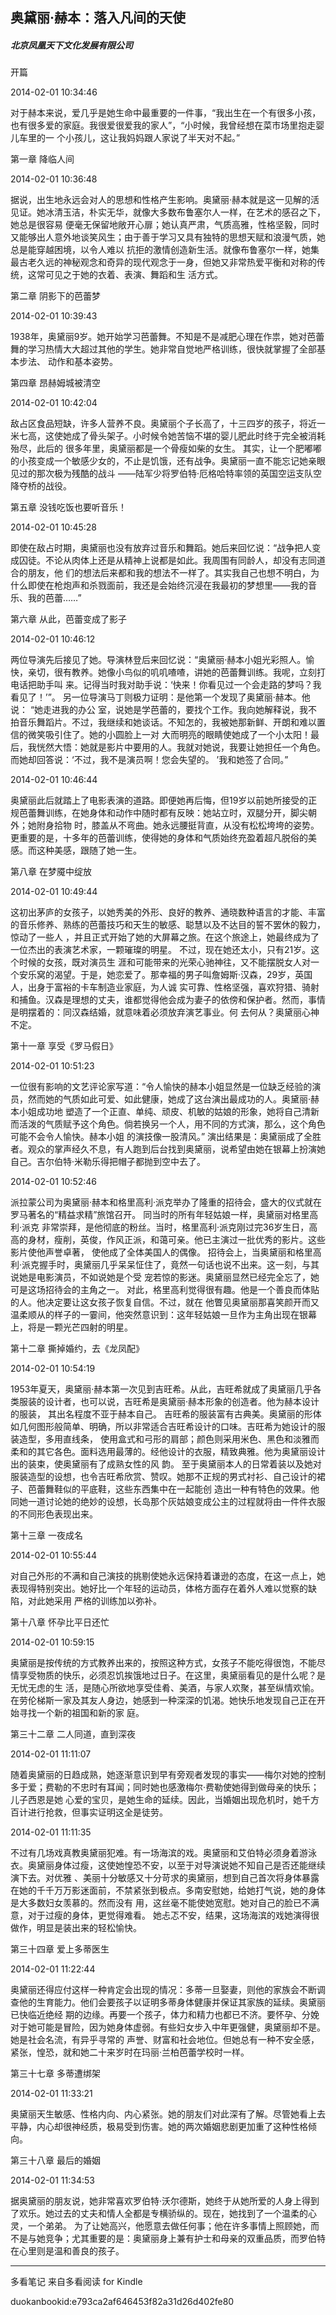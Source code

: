 ## 奥黛丽·赫本：落入凡间的天使

##### 北京凤凰天下文化发展有限公司

  

  开篇

  

2014-02-01 10:34:46

对于赫本来说，爱几乎是她生命中最重要的一件事，“我出生在一个有很多小孩，也有很多爱的家庭。我很爱很爱我的家人”，“小时候，我曾经想在菜市场里抱走婴儿车里的一
个小孩儿，这让我妈妈跟人家说了半天对不起。”

  

  第一章 降临人间

  

2014-02-01 10:36:48

据说，出生地永远会对人的思想和性格产生影响。奥黛丽·赫本就是这一见解的活见证。她冰清玉洁，朴实无华，就像大多数布鲁塞尔人一样，在艺术的感召之下，她总是很容易
便毫无保留地敞开心扉；她认真严肃，气质高雅，性格坚毅，同时又能够出人意外地谈笑风生；由于善于学习又具有独特的思想天赋和浪漫气质，她总是能穿越困境，以令人难以
抗拒的激情创造新生活。就像布鲁塞尔一样，她集最古老久远的神秘观念和奇异的现代观念于一身，但她又非常热爱平衡和对称的传统，这常可见之于她的衣着、表演、舞蹈和生
活方式。

  

  第二章 阴影下的芭蕾梦

  

2014-02-01 10:39:43

1938年，奥黛丽9岁。她开始学习芭蕾舞。不知是不是减肥心理在作祟，她对芭蕾舞的学习热情大大超过其他的学生。她非常自觉地严格训练，很快就掌握了全部基本步法、
动作和基本姿势。

  

  第四章 昂赫姆城被清空

  

2014-02-01 10:42:04

敌占区食品短缺，许多人营养不良。奥黛丽个子长高了，十三四岁的孩子，将近一米七高，这使她成了骨头架子。小时候令她苦恼不堪的婴儿肥此时终于完全被消耗殆尽，此后的
很多年里，奥黛丽都是一个骨瘦如柴的女生。 其实，让一个肥嘟嘟的小孩变成一个敏感少女的，不止是饥饿，还有战争。奥黛丽一直不能忘记她亲眼见过的那次极为残酷的战斗
——陆军少将罗伯特·厄格哈特率领的英国空运支队空降夺桥的战役。

  

  第五章 没钱吃饭也要听音乐！

  

2014-02-01 10:45:28

即使在敌占时期，奥黛丽也没有放弃过音乐和舞蹈。她后来回忆说：“战争把人变成囚徒。不论从肉体上还是从精神上说都是如此。我周围有同龄人，却没有志同道合的朋友，他
们的想法后来都和我的想法不一样了。其实我自己也想不明白，为什么即使在枪炮声和杀戮面前，我还是会始终沉浸在我最初的梦想里——我的音乐、我的芭蕾……”

  

  第六章 从此，芭蕾变成了影子

  

2014-02-01 10:46:12

两位导演先后接见了她。导演林登后来回忆说：“奥黛丽·赫本小姐光彩照人。愉快，亲切，很有教养。她像小鸟似的叽叽喳喳，讲她的芭蕾舞训练。我呢，立刻打电话把助手叫
来。记得当时我对助手说：‘快来！你看见过一个会走路的梦吗？我看见了！’”。 另一位导演马丁则极力证明：是他第一个发现了奥黛丽·赫本。他说： “她走进我的办公
室，说她是学芭蕾的，要找个工作。我向她解释说，我不拍音乐舞蹈片。不过，我继续和她谈话。不知怎的，我被她那新鲜、开朗和难以置信的微笑吸引住了。她的小圆脸上一对
大而明亮的眼睛使她成了一个小太阳！最后，我恍然大悟：她就是影片中要用的人。我就对她说，我要让她担任一个角色。而她却回答说：‘不过，我不是演员啊！您会失望的。
’我和她签了合同。”

  

2014-02-01 10:46:44

奥黛丽此后就踏上了电影表演的道路。即便她再后悔，但19岁以前她所接受的正规芭蕾舞训练，在她身体和动作中随时都有反映：她站立时，双腿分开，脚尖朝外；她附身拾物
时，膝盖从不弯曲。她永远腰挺背直，从没有松松垮垮的姿势。更重要的是，十多年的芭蕾训练，使得她的身体和气质始终充盈着超凡脱俗的美感。而这种美感，跟随了她一生。

  

  第八章 在梦魇中绽放

  

2014-02-01 10:49:44

这初出茅庐的女孩子，以她秀美的外形、良好的教养、通晓数种语言的才能、丰富的音乐修养、熟练的芭蕾技巧和天生的敏感、聪慧以及不达目的誓不罢休的毅力，惊动了一些人
，并且正式开始了她的大屏幕之旅。在这个旅途上，她最终成为了一位杰出的表演艺术家，一颗璀璨的明星。 不过，现在她还太小，只有21岁。这个时候的女孩，既对演员生
涯和可能带来的光荣心驰神往，又不能摆脱女人对一个安乐窝的渴望。于是，她恋爱了。那幸福的男子叫詹姆斯·汉森，29岁，英国人，出身于富裕的卡车制造业家庭，为人诚
实可靠、性格坚强，喜欢狩猎、骑射和捕鱼。汉森是理想的丈夫，谁都觉得他会成为妻子的依傍和保护者。然而，事情是明摆着的：同汉森结婚，就意味着必须放弃演艺事业。何
去何从？奥黛丽心神不定。

  

  第十一章 享受《罗马假日》

  

2014-02-01 10:51:23

一位很有影响的文艺评论家写道：“令人愉快的赫本小姐显然是一位缺乏经验的演员，然而她的气质如此可爱、如此健康，她成了这台演出最成功的人。奥黛丽·赫本小姐成功地
塑造了一个正直、单纯、顽皮、机敏的姑娘的形象，她将自己清新而活泼的气质赋予这个角色。倘若换另一个人，用不同的方式演，那么，这个角色可能不会令人愉快。赫本小姐
的演技像一股清风。”
演出结果是：奥黛丽成了全胜者。观众的掌声经久不息，有人跑到后台找到奥黛丽，说希望由她在银幕上扮演她自己。吉尔伯特·米勒乐得把帽子都抛到空中去了。

  

2014-02-01 10:52:46

派拉蒙公司为奥黛丽·赫本和格里高利·派克举办了隆重的招待会，盛大的仪式就在罗马著名的“精益求精”旅馆召开。 同当时的所有年轻姑娘一样，奥黛丽对格里高利·派克
非常崇拜，是他彻底的粉丝。当时，格里高利·派克刚过完36岁生日，高高的身材，瘦削，英俊，作风正派，和蔼可亲。他已主演过一批优秀的影片。这些影片使他声誉卓著，
使他成了全体美国人的偶像。 招待会上，当奥黛丽和格里高利·派克握手时，奥黛丽几乎呆呆怔住了，竟然一句话也说不出来。这一刻，与其说她是电影演员，不如说她是个受
宠若惊的影迷。奥黛丽显然已经完全忘了，她可是这场招待会的主角之一。 对此，格里高利觉得很有趣。他是一个善良而体贴的人。他决定要让这女孩子恢复自信。不过，就在
他瞥见奥黛丽那喜笑颜开而又温柔顺从的样子的一霎间，他突然意识到：这年轻姑娘一旦作为主角出现在银幕上，将是一颗光芒四射的明星。

  

  第十二章 撕掉婚约，去《龙凤配》

  

2014-02-01 10:54:19

1953年夏天，奥黛丽·赫本第一次见到吉旺希。从此，吉旺希就成了奥黛丽几乎各类服装的设计者，也可以说，吉旺希是奥黛丽·赫本形象的创造者。他为赫本设计的服装，
其出名程度不亚于赫本自己。 吉旺希的服装富有古典美。奥黛丽的形体如几何图形般简单、明确，所以非常适合吉旺希设计的口味。吉旺希为她设计的服装造型，多用直线条，
使用盒式和弓形的肩部；颜色则采用米色、黑色和淡雅而柔和的其它各色。面料选用最薄的。经他设计的衣服，精致典雅。他为奥黛丽设计出的装束，使奥黛丽有了成熟女性的风
韵。 至于奥黛丽本人的日常着装以及她对服装造型的设想，也令吉旺希欣赏、赞叹。她那不正规的男式衬衫、自己设计的裙子、芭蕾舞鞋似的平底鞋，这些东西集中在一起能创
造出一种有特色的效果。他同她一道讨论她的绝妙的设想，长岛那个灰姑娘变成公主的过程就将由一件件衣服的不同形色表现出来。

  

  第十三章 一夜成名

  

2014-02-01 10:55:44

对自己外形的不满和自己演技的挑剔使她永远保持着谦逊的态度，在这一点上，她表现得特别突出。她好比一个年轻的运动员，体格方面存在着外人难以觉察的缺陷，对此她采用
严格的训练加以弥补。

  

  第十八章 怀孕比平日还忙

  

2014-02-01 10:59:15

奥黛丽是按传统的方式教养出来的，按照这种方式，女孩子不能吃得很饱，不能尽情享受物质的快乐，必须忍饥挨饿地过日子。在这里，奥黛丽看见的是什么呢？是无忧无虑的生
活，是随心所欲地享受佳肴、美酒，与家人欢聚，甚至纵情欢愉。在劳伦梯斯一家及其友人身边，她感到一种深深的饥渴。她快乐地发现自己正在开始寻找一个新的祖国和新的家
庭。

  

  第三十二章 二人同道，直到深夜

  

2014-02-01 11:11:07

随着奥黛丽的日趋成熟，她逐渐意识到早有旁观者发现的事实——梅尔对她的控制多于爱；费勒的不忠时有耳闻；同时她也感激梅尔·费勒使她得到做母亲的快乐；儿子西恩是她
心爱的宝贝，是她生命的延续。因此，当婚姻出现危机时，她千方百计进行抢救，但事实证明这全是徒劳。

  

2014-02-01 11:11:35

不过有几场戏真教奥黛丽犯难。有一场海滨的戏。奥黛丽和艾伯特必须身着游泳衣。奥黛丽身体过瘦，这使她惶恐不安，以至于对导演说她不知自己是否还能继续演下去。对优雅
、美丽十分敏感又十分苛求的奥黛丽，想到自己首次将身体暴露在她的千千万万影迷面前，不禁紧张到极点。多南安慰她，给她打气说，她的身体是大多数妇女羡慕的。然而没有
用，这丝毫不能使她宽慰。她对自己的脸已不满意，对于过瘦的身体，更觉得难看。 她忐忑不安，结果，这场海滨的戏她演得很做作，明显是装出来的轻松愉快。

  

  第三十四章 爱上多蒂医生

  

2014-02-01 11:22:44

奥黛丽还得应付这样一种肯定会出现的情况：多蒂一旦娶妻，则他的家族会不断调查他的生育能力。他们会要孩子以证明多蒂身体健康并保证其家族的延续。奥黛丽已快临近绝经
期的边缘。再要一个孩子，体力和精力也都已不济。要怀孕、分娩对于她可能是冒险，因为她身体虚弱。有些妇女步入中年更强健，奥黛丽却不是。她是社会名流，有异乎寻常的
声誉、财富和社会地位。但她总有一种不安全感，紧张，惶恐，就和她二十来岁时在玛丽·兰柏芭蕾学校时一样。

  

  第三十七章 多蒂遭绑架

  

2014-02-01 11:33:21

奥黛丽天生敏感、性格内向、内心紧张。她的朋友们对此深有了解。尽管她看上去平静，内心却很神经质，极易受到伤害。她的两次婚姻悲剧更加重了这种性格倾向。

  

  第三十八章 最后的婚姻

  

2014-02-01 11:34:53

据奥黛丽的朋友说，她非常喜欢罗伯特·沃尔德斯，她终于从她所爱的人身上得到了欢乐。她过去的丈夫和情人全都是专横骄纵的。现在，她找到了一个温柔的心灵，一个弟弟。
为了让她高兴，他愿意去做任何事；他在许多事情上照顾她，而不是与她竞争；尤其重要的是：奥黛丽身上兼有护士和母亲的双重品质，而罗伯特在心里则是温和善良的孩子。

* * *

多看笔记 来自多看阅读 for Kindle

duokanbookid:e793ca2af646453f82a31d26d402fe80

